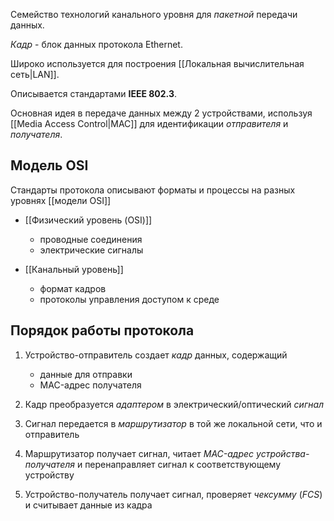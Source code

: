 Семейство технологий канального уровня для *пакетной* передачи данных.

*Кадр* - блок данных протокола Ethernet.

Широко используется для построения [[Локальная вычислительная сеть|LAN]].

Описывается стандартами **IEEE 802.3**.

Основная идея в передаче данных между 2 устройствами, используя [[Media Access Control|MAC]] для идентификации *отправителя* и *получателя*.

## Модель OSI

Стандарты протокола описывают форматы и процессы на разных уровнях [[модели OSI]] 

- [[Физический уровень (OSI)]] 
	
	- проводные соединения 
	- электрические сигналы
	
- [[Канальный уровень]] 
	
	- формат кадров
	- протоколы управления доступом к среде
	
## Порядок работы протокола

1. Устройство-отправитель создает *кадр* данных, содержащий 
	
	- данные для отправки
	- MAC-адрес получателя
	
2. Кадр преобразуется *адаптером* в электрический/оптический *сигнал*
	
3. Сигнал передается в *маршрутизатор* в той же локальной сети, что и отправитель
	
4. Маршрутизатор получает сигнал, читает *MAC-адрес* *устройства-получателя* и перенаправляет сигнал к соответствующему устройству
	
5. Устройство-получатель получает сигнал, проверяет *чексумму* (*FCS*) и считывает данные из кадра
